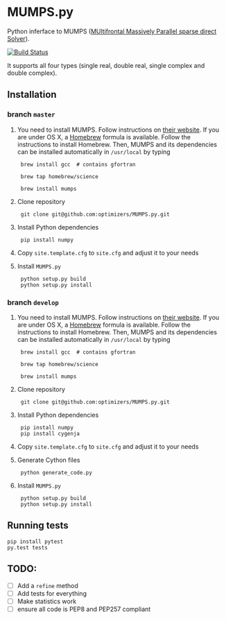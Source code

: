 # MUMPS.py
Python inferface to MUMPS ([MUltifrontal Massively Parallel sparse direct Solver](http://mumps.enseeiht.fr/)).

[![Build Status](https://travis-ci.com/PythonOptimizers/MUMPS.py.svg?token=33z5zptBt5SzXC4ZvLpF&branch=master)](https://travis-ci.com/PythonOptimizers/MUMPS.py)

It supports all four types (single real, double real, single complex and double complex).


## Installation

### branch `master`

1. You need to install MUMPS. Follow instructions on [their website](http://mumps.enseeiht.fr/).
       If you are under OS X, a [Homebrew](http://brew.sh) formula is available. Follow the instructions to install Homebrew.
       Then, MUMPS and its dependencies can be installed automatically in `/usr/local` by typing

    	brew install gcc  # contains gfortran

    	brew tap homebrew/science

    	brew install mumps

2. Clone repository

        git clone git@github.com:optimizers/MUMPS.py.git

3. Install Python dependencies

        pip install numpy

4. Copy `site.template.cfg` to `site.cfg` and adjust it to your needs
    
5. Install `MUMPS.py`

    	python setup.py build
    	python setup.py install


### branch `develop`

1. You need to install MUMPS. Follow instructions on [their website](http://mumps.enseeiht.fr/).
       If you are under OS X, a [Homebrew](http://brew.sh) formula is available. Follow the instructions to install Homebrew.
       Then, MUMPS and its dependencies can be installed automatically in `/usr/local` by typing

    	brew install gcc  # contains gfortran

    	brew tap homebrew/science

    	brew install mumps

2. Clone repository

        git clone git@github.com:optimizers/MUMPS.py.git

3. Install Python dependencies

        pip install numpy
        pip install cygenja

4. Copy `site.template.cfg` to `site.cfg` and adjust it to your needs

5. Generate Cython files

        python generate_code.py

6. Install `MUMPS.py`

    	python setup.py build
    	python setup.py install



## Running tests

    pip install pytest
    py.test tests

## TODO:

  - [ ] Add a `refine` method 
  - [ ] Add tests for everything
  - [ ] Make statistics work
  - [ ] ensure all code is PEP8 and PEP257 compliant
